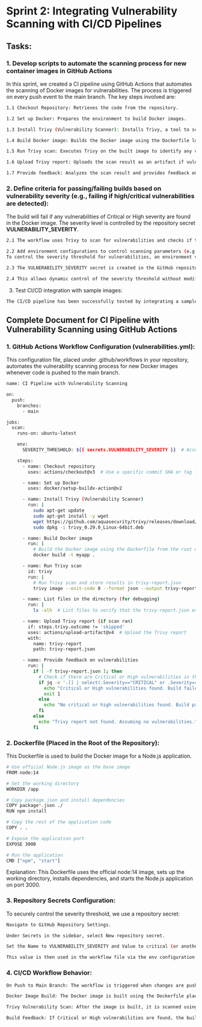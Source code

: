 # Sprint 2: Integrating Vulnerability Scanning with CI/CD Pipelines

## Tasks:

### 1. Develop scripts to automate the scanning process for new container images in GitHub Actions

In this sprint, we created a CI pipeline using GitHub Actions that automates the scanning of Docker images for vulnerabilities. The process is triggered on every push event to the main branch. The key steps involved are:

 ```bash
1.1 Checkout Repository: Retrieves the code from the repository.

1.2 Set up Docker: Prepares the environment to build Docker images.

1.3 Install Trivy (Vulnerability Scanner): Installs Trivy, a tool to scan Docker images for vulnerabilities.

1.4 Build Docker image: Builds the Docker image using the Dockerfile located at the root level.

1.5 Run Trivy scan: Executes Trivy on the built image to identify any vulnerabilities.

1.6 Upload Trivy report: Uploads the scan result as an artifact if vulnerabilities are found.

1.7 Provide feedback: Analyzes the scan result and provides feedback on whether the build passes or fails.
```


### 2. Define criteria for passing/failing builds based on vulnerability severity (e.g., failing if high/critical vulnerabilities are detected):

The build will fail if any vulnerabilities of Critical or High severity are found in the Docker image. The severity level is controlled by the repository secret **VULNERABILITY_SEVERITY**.

```bash
2.1 The workflow uses Trivy to scan for vulnerabilities and checks if the severity matches or exceeds the threshold defined in the VULNERABILITY_SEVERITY secret. If vulnerabilities of the specified severity level or higher are found, the build will be marked as failed.

2.2 Add environment configurations to control scanning parameters (e.g., CVE level threshold):
To control the severity threshold for vulnerabilities, an environment variable SEVERITY_THRESHOLD is set in the GitHub Actions workflow file. This value is pulled from the GitHub repository secrets:

2.3 The VULNERABILITY_SEVERITY secret is created in the GitHub repository settings and can be set to values like critical, high, medium, etc.

2.4 This allows dynamic control of the severity threshold without modifying the workflow file, ensuring flexibility for different scanning needs.
```

3. Test CI/CD integration with sample images:

```bash
The CI/CD pipeline has been successfully tested by integrating a sample Node.js application with the pipeline. The Docker image is built from a Dockerfile and scanned for vulnerabilities. The workflow processes and provides feedback, indicating whether any vulnerabilities of the specified severity level exist.
```
## Complete Document for CI Pipeline with Vulnerability Scanning using GitHub Actions

### 1. **GitHub Actions Workflow Configuration** (vulnerabilities.yml):
   
This configuration file, placed under .github/workflows in your repository, automates the vulnerability scanning process for new Docker images whenever code is pushed to the main branch.

```bash
name: CI Pipeline with Vulnerability Scanning

on:
  push:
    branches:
      - main

jobs:
  scan:
    runs-on: ubuntu-latest

    env:
      SEVERITY_THRESHOLD: ${{ secrets.VULNERABILITY_SEVERITY }}  # Access the secret for severity threshold

    steps:
      - name: Checkout repository
        uses: actions/checkout@v3  # Use a specific commit SHA or tag for stability

      - name: Set up Docker
        uses: docker/setup-buildx-action@v2

      - name: Install Trivy (Vulnerability Scanner)
        run: |
          sudo apt-get update
          sudo apt-get install -y wget
          wget https://github.com/aquasecurity/trivy/releases/download/v0.29.0/trivy_0.29.0_Linux-64bit.deb
          sudo dpkg -i trivy_0.29.0_Linux-64bit.deb

      - name: Build Docker image
        run: |
          # Build the Docker image using the Dockerfile from the root directory
          docker build -t myapp .

      - name: Run Trivy scan
        id: trivy
        run: |
          # Run Trivy scan and store results in trivy-report.json
          trivy image --exit-code 0 --format json --output trivy-report.json --severity $SEVERITY_THRESHOLD myapp

      - name: List files in the directory (for debugging)
        run: |
          ls -alh  # List files to verify that the trivy-report.json exists

      - name: Upload Trivy report (if scan ran)
        if: steps.trivy.outcome != 'skipped'
        uses: actions/upload-artifact@v4  # Upload the Trivy report
        with:
          name: trivy-report
          path: trivy-report.json

      - name: Provide feedback on vulnerabilities
        run: |
          if [ -f trivy-report.json ]; then
            # Check if there are Critical or High vulnerabilities in the report
            if jq -e '.[] | select(.Severity=="CRITICAL" or .Severity=="HIGH")' trivy-report.json > /dev/null; then
              echo "Critical or High vulnerabilities found. Build failed."
              exit 1
            else
              echo "No critical or high vulnerabilities found. Build passed."
            fi
          else
            echo "Trivy report not found. Assuming no vulnerabilities."
          fi
```

### 2. Dockerfile (Placed in the Root of the Repository):
This Dockerfile is used to build the Docker image for a Node.js application.

```bash
# Use official Node.js image as the base image
FROM node:14

# Set the working directory
WORKDIR /app

# Copy package.json and install dependencies
COPY package*.json ./
RUN npm install

# Copy the rest of the application code
COPY . .

# Expose the application port
EXPOSE 3000

# Run the application
CMD ["npm", "start"]
```

Explanation: This Dockerfile uses the official node:14 image, sets up the working directory, installs dependencies, and starts the Node.js application on port 3000.

### 3. Repository Secrets Configuration:

To securely control the severity threshold, we use a repository secret:

```bash
Navigate to GitHub Repository Settings.

Under Secrets in the sidebar, select New repository secret.

Set the Name to VULNERABILITY_SEVERITY and Value to critical (or another severity level like high).

This value is then used in the workflow file via the env configuration: SEVERITY_THRESHOLD: ${{ secrets.VULNERABILITY_SEVERITY }}.
```
### 4. CI/CD Workflow Behavior:
```bash
On Push to Main Branch: The workflow is triggered when changes are pushed to the main branch.

Docker Image Build: The Docker image is built using the Dockerfile placed at the root of the repository.

Trivy Vulnerability Scan: After the image is built, it is scanned using Trivy, and any vulnerabilities are reported.

Build Feedback: If Critical or High vulnerabilities are found, the build fails. If no such vulnerabilities exist, the build passes.
```
